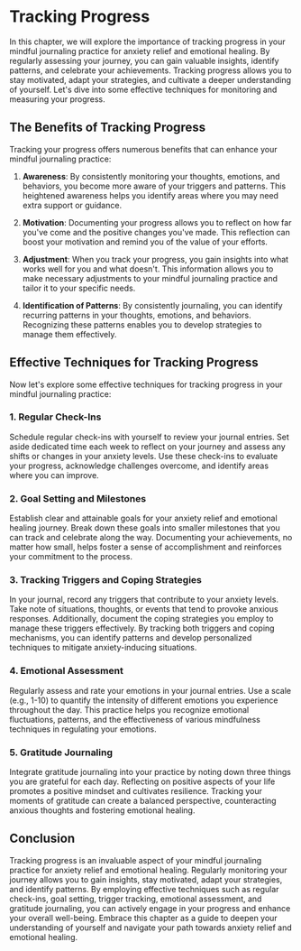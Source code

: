 Tracking Progress
============================

In this chapter, we will explore the importance of tracking progress in your mindful journaling practice for anxiety relief and emotional healing. By regularly assessing your journey, you can gain valuable insights, identify patterns, and celebrate your achievements. Tracking progress allows you to stay motivated, adapt your strategies, and cultivate a deeper understanding of yourself. Let's dive into some effective techniques for monitoring and measuring your progress.

The Benefits of Tracking Progress
---------------------------------

Tracking your progress offers numerous benefits that can enhance your mindful journaling practice:

1. **Awareness**: By consistently monitoring your thoughts, emotions, and behaviors, you become more aware of your triggers and patterns. This heightened awareness helps you identify areas where you may need extra support or guidance.

2. **Motivation**: Documenting your progress allows you to reflect on how far you've come and the positive changes you've made. This reflection can boost your motivation and remind you of the value of your efforts.

3. **Adjustment**: When you track your progress, you gain insights into what works well for you and what doesn't. This information allows you to make necessary adjustments to your mindful journaling practice and tailor it to your specific needs.

4. **Identification of Patterns**: By consistently journaling, you can identify recurring patterns in your thoughts, emotions, and behaviors. Recognizing these patterns enables you to develop strategies to manage them effectively.

Effective Techniques for Tracking Progress
------------------------------------------

Now let's explore some effective techniques for tracking progress in your mindful journaling practice:

### 1. Regular Check-Ins

Schedule regular check-ins with yourself to review your journal entries. Set aside dedicated time each week to reflect on your journey and assess any shifts or changes in your anxiety levels. Use these check-ins to evaluate your progress, acknowledge challenges overcome, and identify areas where you can improve.

### 2. Goal Setting and Milestones

Establish clear and attainable goals for your anxiety relief and emotional healing journey. Break down these goals into smaller milestones that you can track and celebrate along the way. Documenting your achievements, no matter how small, helps foster a sense of accomplishment and reinforces your commitment to the process.

### 3. Tracking Triggers and Coping Strategies

In your journal, record any triggers that contribute to your anxiety levels. Take note of situations, thoughts, or events that tend to provoke anxious responses. Additionally, document the coping strategies you employ to manage these triggers effectively. By tracking both triggers and coping mechanisms, you can identify patterns and develop personalized techniques to mitigate anxiety-inducing situations.

### 4. Emotional Assessment

Regularly assess and rate your emotions in your journal entries. Use a scale (e.g., 1-10) to quantify the intensity of different emotions you experience throughout the day. This practice helps you recognize emotional fluctuations, patterns, and the effectiveness of various mindfulness techniques in regulating your emotions.

### 5. Gratitude Journaling

Integrate gratitude journaling into your practice by noting down three things you are grateful for each day. Reflecting on positive aspects of your life promotes a positive mindset and cultivates resilience. Tracking your moments of gratitude can create a balanced perspective, counteracting anxious thoughts and fostering emotional healing.

Conclusion
----------

Tracking progress is an invaluable aspect of your mindful journaling practice for anxiety relief and emotional healing. Regularly monitoring your journey allows you to gain insights, stay motivated, adapt your strategies, and identify patterns. By employing effective techniques such as regular check-ins, goal setting, trigger tracking, emotional assessment, and gratitude journaling, you can actively engage in your progress and enhance your overall well-being. Embrace this chapter as a guide to deepen your understanding of yourself and navigate your path towards anxiety relief and emotional healing.
